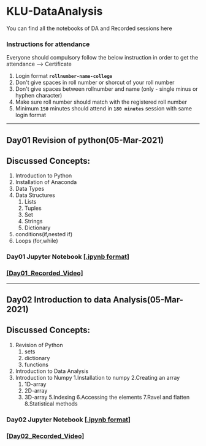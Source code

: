 # KLU-DataAnalysis
You can find all the notebooks of DA and Recorded sessions here
### Instructions for attendance

Everyone should compulsory follow the below instruction in order to get the attendance --> Certificate

1. Login format **`rollnumber-name-college`**
2. Don't give spaces in roll number or shorcut of your roll number
3. Don't give spaces between rollnumber and name (only - single minus or hyphen character)
4. Make sure roll number should match with the registered roll number
5. Minimum **`150`** minutes should attend in **`180 minutes`** session with same login format
----------------------------

## Day01 Revision of python(05-Mar-2021)

## Discussed Concepts:

1. Introduction to Python
1. Installation of Anaconda
2. Data Types
3. Data Structures
      1. Lists
      2. Tuples
      3. Set
      4. Strings
      5. Dictionary
4. conditions(if,nested if)
5. Loops (for,while)

### Day01 Jupyter Notebook [[.ipynb format]](https://github.com/APSSDC-Data-Analysis/KLU-DataAnalysis/blob/main/Day-1/DAy-1(05-03-2021).ipynb)
### [[Day01_Recorded_Video]](https://transcripts.gotomeeting.com/#/s/9f301d253a9716b553fa7827e12ccaffe5bc353b08ff9ed6bb830fce54f5416c)
----------------------------------

## Day02 Introduction to data Analysis(05-Mar-2021)

## Discussed Concepts:

1. Revision of Python
      1. sets
      1. dictionary
      1. functions
3. Introduction to Data Analysis
4. Introduction to Numpy
1.Installation to numpy
2.Creating an array
      1. 1D-array
      2. 2D-array
      3. 3D-array
5.Indexing
6.Accessing the elements
7.Ravel and flatten
8.Statistical methods

### Day02 Jupyter Notebook [[.ipynb format]](https://github.com/APSSDC-Data-Analysis/KLU-DataAnalysis/blob/main/Day-1/Day-2/Day-2(06-03-2021).ipynb)
### [[Day02_Recorded_Video]](https://transcripts.gotomeeting.com/#/s/be4264340898817f32b4c46e5147ecba6739e7a1bd5c03f2f841979b6cd7445c)

